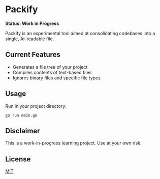 # Packify

**Status: Work in Progress**

Packify is an experimental tool aimed at consolidating codebases into a single, AI-readable file.

## Current Features

- Generates a file tree of your project
- Compiles contents of text-based files
- Ignores binary files and specific file types

## Usage

Run in your project directory:

```
go run main.go
```

## Disclaimer

This is a work-in-progress learning project. Use at your own risk.

## License

[MIT](LICENSE)
